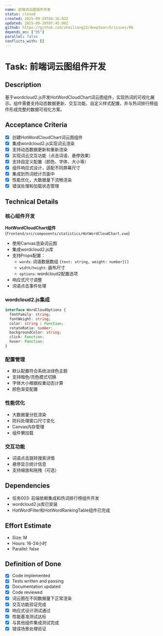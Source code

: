```yaml
---
name: 前端词云图组件开发
status: closed
created: 2025-09-28T04:16:02Z
updated: 2025-09-28T07:45:00Z
github: https://github.com/zhailiang23/deepSearch/issues/96
depends_on: ["95"]
parallel: false
conflicts_with: []
---
```


# Task: 前端词云图组件开发

## Description
基于wordcloud2.js开发HotWordCloudChart词云图组件，实现热词的可视化展示。组件需要支持动态数据更新、交互功能、自定义样式配置，并与热词排行榜组件形成完整的数据可视化方案。

## Acceptance Criteria
- [x] 创建HotWordCloudChart词云图组件
- [x] 集成wordcloud2.js实现词云渲染
- [x] 支持动态数据更新和重新渲染
- [x] 实现词云交互功能（点击词语、悬停效果）
- [x] 支持自定义配置（颜色、字体、大小等）
- [x] 组件响应式设计，适配不同屏幕尺寸
- [x] 集成到热词统计页面中
- [x] 性能优化，大数据量下流畅渲染
- [x] 错误处理和加载状态管理

## Technical Details
### 核心组件开发
**HotWordCloudChart组件** (`frontend/src/components/statistics/HotWordCloudChart.vue`)
- 使用Canvas渲染词云图
- 集成wordcloud2.js库
- 支持Props配置：
  - `words`: 词语数据数组 `{text: string, weight: number}[]`
  - `width/height`: 画布尺寸
  - `options`: wordcloud2配置选项
- 响应式尺寸调整
- 词语点击事件处理

### wordcloud2.js集成
```typescript
interface WordCloudOptions {
  fontFamily: string;
  fontWeight: string;
  color: string | Function;
  rotateRatio: number;
  backgroundColor: string;
  click: Function;
  hover: Function;
}
```

### 配置管理
- 默认配置符合系统淡绿色主题
- 支持暗色/亮色模式切换
- 字体大小根据权重动态计算
- 颜色渐变配置

### 性能优化
- 大数据量分批渲染
- 防抖处理窗口尺寸变化
- Canvas内存管理
- 组件懒加载

### 交互功能
- 词语点击跳转搜索详情
- 悬停显示统计信息
- 支持缩放和拖拽（可选）

## Dependencies
- 任务003: 前端依赖集成和热词排行榜组件开发
- wordcloud2.js库已安装
- HotWordFilter和HotWordRankingTable组件已完成

## Effort Estimate
- Size: M
- Hours: 16-24小时
- Parallel: false

## Definition of Done
- [x] Code implemented
- [x] Tests written and passing
- [x] Documentation updated
- [x] Code reviewed
- [x] 词云图在不同数据量下正常渲染
- [x] 交互功能验证完成
- [x] 响应式设计测试通过
- [x] 性能基准测试达标
- [x] 与其他组件集成测试完成
- [x] 错误场景处理验证
